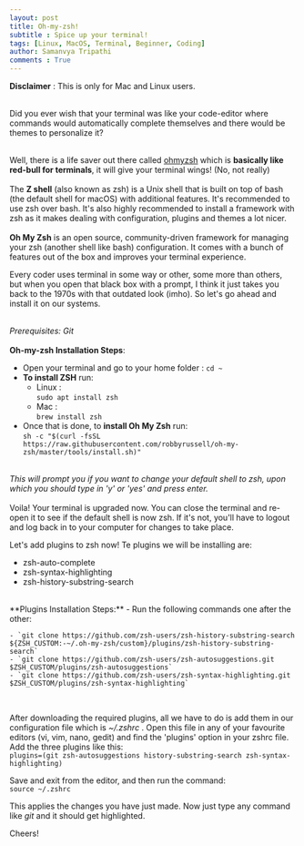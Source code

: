 ```yaml
---
layout: post
title: Oh-my-zsh!
subtitle : Spice up your terminal!
tags: [Linux, MacOS, Terminal, Beginner, Coding]
author: Samanvya Tripathi
comments : True
---
```


**Disclaimer** : This is only for Mac and Linux users.<br><br>

Did you ever wish that your terminal was like your code-editor where commands would automatically complete themselves and there would be themes to personalize it? <br><br>

Well, there is a life saver out there called [ohmyzsh](https://github.com/ohmyzsh/ohmyzsh) which is **basically like red-bull for terminals**, it will give your terminal wings! (No, not really)<br><br>
The **Z shell** (also known as zsh) is a Unix shell that is built on top of bash (the default shell for macOS) with additional features. It's recommended to use zsh over bash. It's also highly recommended to install a framework with zsh as it makes dealing with configuration, plugins and themes a lot nicer.<br><br>
**Oh My Zsh** is an open source, community-driven framework for managing your zsh (another shell like bash) configuration. It comes with a bunch of features out of the box and improves your terminal experience.<br>

Every coder uses terminal in some way or other, some more than others, but when you open that black box with a prompt, I think it just takes you back to the 1970s with that outdated look (imho). So let's go ahead and install it on our systems.<br><br>

_Prerequisites: Git_
<br>
<br>
**Oh-my-zsh Installation Steps**:
- Open your terminal and go to your home folder :
`cd ~`
- **To install ZSH** run:
    - Linux : <br>
    `sudo apt install zsh`
    - Mac : <br>
    `brew install zsh`
- Once that is done, to **install Oh My Zsh** run: <br>
`sh -c "$(curl -fsSL https://raw.githubusercontent.com/robbyrussell/oh-my-zsh/master/tools/install.sh)"` <br> <br>

_This will prompt you if you want to change your default shell to zsh, upon which you should type in 'y' or 'yes' and press enter._
<br><br>
Voila! Your terminal is upgraded now. You can close the terminal and re-open it to see if the default shell is now zsh. If it's not, you'll have to logout and log back in to your computer for changes to take place. <br>

Let's add plugins to zsh now! Te plugins we will be installing are:
- zsh-auto-complete
- zsh-syntax-highlighting
- zsh-history-substring-search

<br>
**Plugins Installation Steps:**
- Run the following commands one after the other:

    - `git clone https://github.com/zsh-users/zsh-history-substring-search ${ZSH_CUSTOM:-~/.oh-my-zsh/custom}/plugins/zsh-history-substring-search`
    - `git clone https://github.com/zsh-users/zsh-autosuggestions.git $ZSH_CUSTOM/plugins/zsh-autosuggestions`
    - `git clone https://github.com/zsh-users/zsh-syntax-highlighting.git $ZSH_CUSTOM/plugins/zsh-syntax-highlighting`

<br>

After downloading the required plugins, all we have to do is add them in our configuration file which is _~/.zshrc_ . Open this file in any of your favourite editors (vi, vim, nano, gedit) and find the 'plugins' option in your zshrc file. <br>Add the three plugins like this:<br>
`plugins=(git zsh-autosuggestions history-substring-search zsh-syntax-highlighting)`

Save and exit from the editor, and then run the command: <br>
`source ~/.zshrc`

This applies the changes you have just made. Now just type any command like _git_ and it should get highlighted. 

Cheers!